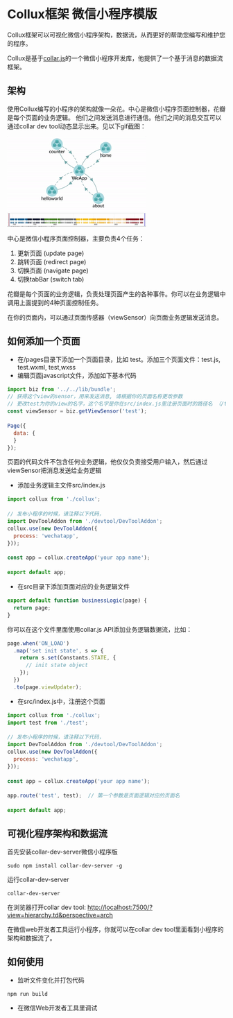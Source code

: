 # Collux框架 微信小程序模版

Collux框架可以可视化微信小程序架构，数据流，从而更好的帮助您编写和维护您的程序。

Collux是基于[collar.js](http://collarjs.com)的一个微信小程序开发库，他提供了一个基于消息的数据流框架。

## 架构

使用Collux编写的小程序的架构就像一朵花。中心是微信小程序页面控制器，花瓣是每个页面的业务逻辑。 他们之间发送消息进行通信。他们之间的消息交互可以通过collar dev tool动态显示出来。见以下gif截图：

![data flow diagram](assets/data-flow.gif)

中心是微信小程序页面控制器，主要负责4个任务：

1. 更新页面 (update page)
2. 跳转页面 (redirect page)
3. 切换页面 (navigate page)
4. 切换tabBar (switch tab)

花瓣是每个页面的业务逻辑，负责处理页面产生的各种事件。你可以在业务逻辑中调用上面提到的4种页面控制任务。

在你的页面内，可以通过页面传感器（viewSensor）向页面业务逻辑发送消息。


## 如何添加一个页面

- 在/pages目录下添加一个页面目录，比如 test。添加三个页面文件：test.js, test.wxml, test,wxss
- 编辑页面javascript文件，添加如下基本代码

```javascript
import biz from '../../lib/bundle';
// 获得这个view的sensor，用来发送消息, 请根据你的页面名称更改参数
// 更改test为你的view的名字，这个名字是你在src/index.js里注册页面时的路径名 （/test）
const viewSensor = biz.getViewSensor('test'); 

Page({
  data: {
  }  
});
```
页面的代码文件不包含任何业务逻辑，他仅仅负责接受用户输入，然后通过viewSensor把消息发送给业务逻辑

- 添加业务逻辑主文件src/index.js
```javascript
import collux from './collux';

// 发布小程序的时候，请注释以下代码，
import DevToolAddon from './devtool/DevToolAddon';
collux.use(new DevToolAddon({
  process: 'wechatapp',
}));

const app = collux.createApp('your app name');

export default app;
```
- 在src目录下添加页面对应的业务逻辑文件
```javascript
export default function businessLogic(page) {
  return page;
}
```

你可以在这个文件里面使用collar.js API添加业务逻辑数据流，比如：

```javascript
page.when('ON_LOAD')
  .map('set init state', s => {
    return s.set(Constants.STATE, {
      // init state object
    });
  })
  .to(page.viewUpdater);
```

- 在src/index.js中，注册这个页面
```javascript
import collux from './collux';
import test from './test';

// 发布小程序的时候，请注释以下代码，
import DevToolAddon from './devtool/DevToolAddon';
collux.use(new DevToolAddon({
  process: 'wechatapp',
}));

const app = collux.createApp('your app name');

app.route('test', test);  // 第一个参数是页面逻辑对应的页面名

export default app;
```


## 可视化程序架构和数据流

首先安装collar-dev-server微信小程序版

```text
sudo npm install collar-dev-server -g
```

运行collar-dev-server

````text
collar-dev-server
````

在浏览器打开collar dev tool: [http://localhost:7500/?view=hierarchy.td&perspective=arch](http://localhost:7500/?view=hierarchy.td&perspective=arch)

在微信web开发者工具运行小程序，你就可以在collar dev tool里面看到小程序的架构和数据流了。







## 如何使用

- 监听文件变化并打包代码
```text
npm run build
```

- 在微信Web开发者工具里调试

